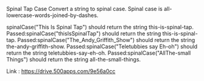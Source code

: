 Spinal Tap Case
Convert a string to spinal case. Spinal case is all-lowercase-words-joined-by-dashes.

spinalCase("This Is Spinal Tap") should return the string this-is-spinal-tap.
Passed:spinalCase("thisIsSpinalTap") should return the string this-is-spinal-tap.
Passed:spinalCase("The_Andy_Griffith_Show") should return the string the-andy-griffith-show.
Passed:spinalCase("Teletubbies say Eh-oh") should return the string teletubbies-say-eh-oh.
Passed:spinalCase("AllThe-small Things") should return the string all-the-small-things.

Link : https://drive.500apps.com/9e56a0cc
